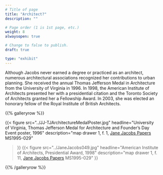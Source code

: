 ```yaml
---
# Title of page
title: "Architect?"
description: ""

# Page order (1 is 1st page, etc.)
weight: 8
alwaysopen: true

# Change to false to publish.
draft: true

type: "exhibit"
---
```

Although Jacobs never earned a degree or practiced as an architect, numerous architectural associations recognized her contributions to urban planning. She received the annual Thomas Jefferson Medal in Architecture from the University of Virginia in 1996. In 1998, the American Institute of Architects presented her with a presidential citation and the Toronto Society of Architects granted her a Fellowship Award. In 2003, she was elected an honorary fellow of the Royal Institute of British Architects.

{{% galleryrow %}}

{{< figure src="../JJ-TJArchitectureMedalPoster.jpg"
           headline="University of Virginia, Thomas Jefferson Medal for Architecture and Founder’s Day Event poster, 1996"
           description="map drawer 1, f. 1, [Jane Jacobs Papers](https://bc-primo.hosted.exlibrisgroup.com/permalink/f/1jdnfk3/ALMA-BC21352764790001021) MS1995-029"
>}}
{{< figure src="../JaneJacobs049.jpg"
          headline="American Institute of Architects, Presidential Award, 1998"
           description="map drawer 1, f. 11, [Jane Jacobs Papers](https://bc-primo.hosted.exlibrisgroup.com/permalink/f/1jdnfk3/ALMA-BC21352764790001021) MS1995-029"
>}}

{{% /galleryrow %}}